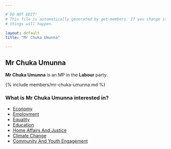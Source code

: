 ```yaml
---

# DO NOT EDIT!
# This file is automatically generated by get-members. If you change it, bad
# things will happen.

layout: default
title: "Mr Chuka Umunna"

---
```


## Mr Chuka Umunna

**Mr Chuka Umunna** is an MP in the **Labour** party.

{% include members/mr-chuka-umunna.md %}

### What is Mr Chuka Umunna interested in?


* [Economy](/interests/economy.html)
* [Employment](/interests/employment.html)
* [Equality](/interests/equality.html)
* [Education](/interests/education.html)
* [Home Affairs And Justice](/interests/home-affairs-and-justice.html)
* [Climate Change](/interests/climate-change.html)
* [Community And Youth Engagement](/interests/community-and-youth-engagement.html)
